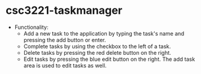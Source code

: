 # csc3221-taskmanager
- Functionality:
  - Add a new task to the application by typing the task's name and pressing the add button or enter.
  - Complete tasks by using the checkbox to the left of a task.
  - Delete tasks by pressing the red delete button on the right.
  - Edit tasks by pressing the blue edit button on the right. The add task area is used to edit tasks as well.
